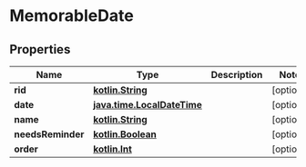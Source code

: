 # MemorableDate

## Properties
Name | Type | Description | Notes
------------ | ------------- | ------------- | -------------
**rid** | [**kotlin.String**](.md) |  |  [optional]
**date** | [**java.time.LocalDateTime**](java.time.LocalDateTime.md) |  |  [optional]
**name** | [**kotlin.String**](.md) |  |  [optional]
**needsReminder** | [**kotlin.Boolean**](.md) |  |  [optional]
**order** | [**kotlin.Int**](.md) |  |  [optional]
